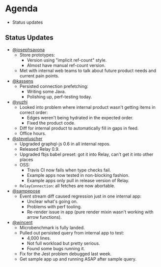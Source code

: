 # Agenda

* Status updates

## Status Updates

* [@josephsavona](https://github.com/josephsavona)
  * Store prototypes:
    * Version using "implicit ref-count" style.
    * Almost have manual ref-count version.
  * Met with internal web teams to talk about future product needs and current pain points.
* [@kassens](https://github.com/kassens)
  * Persisted connection prefetching:
    * Writing some Java.
    * Polishing up, perf-testing today.
* [@yuzhi](https://github.com/yuzhi)
  * Looked into problem where internal product wasn't getting items in correct order:
    * Edges weren't being hydrated in the expected order.
    * Fixed the product code.
  * Diff for internal product to automatically fill in gaps in feed.
  * Office hours.
* [@steveluscher](https://github.com/steveluscher)
  * Upgraded graphql-js 0.6 in all internal repos.
  * Released Relay 0.9.
  * Upgraded fbjs babel preset: got it into Relay, can't get it into other places
  * OSS:
    * Travis CI now fails when type checks fail.
    * Example apps now tested in non-blocking fashion.
    * Example apps only pull in release version of Relay.
  * `RelayConnection`: all fetches are now abortable.
* [@sampepose](sampepose)
  * Event stream diff caused regression just in one internal app:
    * Unclear what's going on.
    * Problems with perf tooling.
    * Re-render issue in app (pure render mixin wasn't working with arrow functions).
* [@wincent](https://github.com/wincent)
  * Microbenchmark is fully landed.
  * Pulled out persisted query from internal app to test:
    * 4,000 lines.
    * Not full workload but pretty serious.
    * Found some bugs running it.
  * Fix for the Jest problem debugged last week.
  * Get sample app up and running ASAP after sample query.
